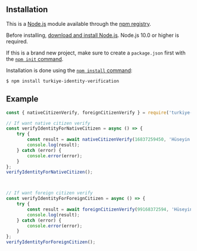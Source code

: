 ## Installation

This is a [Node.js](https://nodejs.org/en/) module available through the
[npm registry](https://www.npmjs.com/).

Before installing, [download and install Node.js](https://nodejs.org/en/download/).
Node.js 10.0 or higher is required.

If this is a brand new project, make sure to create a `package.json` first with
the [`npm init` command](https://docs.npmjs.com/creating-a-package-json-file).

Installation is done using the
[`npm install` command](https://docs.npmjs.com/getting-started/installing-npm-packages-locally):

```console
$ npm install turkiye-identity-verification
```


## Example

```js
const { nativeCitizenVerify, foreignCitizenVerify } = require('turkiye-identity-verification');

// If want native citizen verify
const verifyIdentityForNativeCitizen = async () => {
    try {
        const result = await nativeCitizenVerify(16837259450, 'Hüseyin', 'Karaoğlan', 2000);
        console.log(result);
    } catch (error) {
        console.error(error);
    }
};
verifyIdentityForNativeCitizen();



// If want foreign citizen verify
const verifyIdentityForForeignCitizen = async () => {
    try {
        const result = await foreignCitizenVerify(99168372594, 'Hüseyin', 'Karaoğlan', 1, 1, 2000);
        console.log(result);
    } catch (error) {
        console.error(error);
    }
};
verifyIdentityForForeignCitizen();